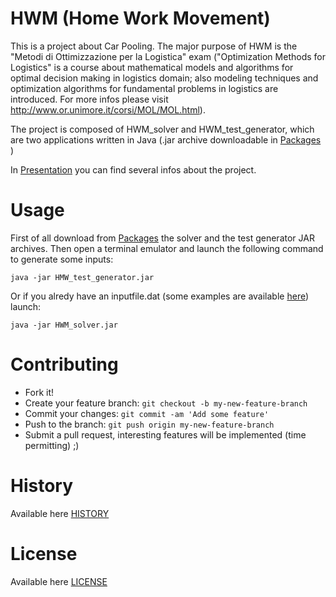 
HWM (Home Work Movement)
========================
This is a project about Car Pooling.
The major purpose of HWM is the "Metodi di Ottimizzazione per la Logistica" 
exam ("Optimization Methods for Logistics" is a course about mathematical models 
and algorithms for optimal decision making in logistics domain; also modeling 
techniques and optimization algorithms for fundamental problems in logistics 
are introduced. For more infos please visit 
http://www.or.unimore.it/corsi/MOL/MOL.html).

The project is composed of HWM_solver and HWM_test_generator, which are 
two applications written in Java (.jar archive downloadable in 
[Packages](https://github.com/TheJena/HWM/tree/master/Packages) )

In [Presentation](https://github.com/TheJena/HWM/tree/master/Presentation) you 
can find several infos about the project.


Usage
=====

First of all download from 
[Packages](https://github.com/TheJena/HWM/tree/master/Packages) the solver and 
the test generator JAR archives.
Then open a terminal emulator and launch the following command to generate some 
inputs:
```
java -jar HMW_test_generator.jar
```
Or if you alredy have an inputfile.dat (some examples are available 
[here](https://github.com/TheJena/HWM/tree/master/Tests)) launch:
```
java -jar HWM_solver.jar
```


Contributing
============

* Fork it!
* Create your feature branch: `git checkout -b my-new-feature-branch`
* Commit your changes: `git commit -am 'Add some feature'`
* Push to the branch: `git push origin my-new-feature-branch`
* Submit a pull request, interesting features will be implemented (time 
permitting) ;)



History
=======

Available here 
[HISTORY](https://github.com/TheJena/HWM/blob/master/HISTORY.md)



License
=======

Available here 
[LICENSE](https://github.com/TheJena/HWM/blob/master/LICENSE)
